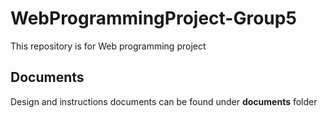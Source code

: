 # WebProgrammingProject-Group5

This repository is for Web programming project

## Documents
Design and instructions documents can be found under **documents** folder